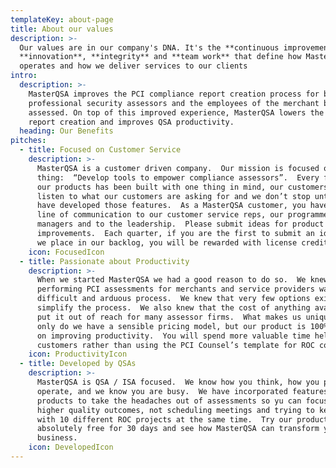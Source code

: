 ```yaml
---
templateKey: about-page
title: About our values
description: >-
  Our values are in our company's DNA. It's the **continuous improvement** and
  **innovation**, **integrity** and **team work** that define how MasterQSA
  operates and how we deliver services to our clients
intro:
  description: >-
    MasterQSA improves the PCI compliance report creation process for both
    professional security assessors and the employees of the merchant being
    assessed. On top of this improved experience, MasterQSA lowers the cost of
    report creation and improves QSA productivity.
  heading: Our Benefits
pitches:
  - title: Focused on Customer Service
    description: >-
      MasterQSA is a customer driven company.  Our mission is focused on one
      thing:  “Develop tools to empower compliance assessors”.  Every feature in
      our products has been built with one thing in mind, our customers.  We
      listen to what our customers are asking for and we don’t stop until we
      have developed those features.  As a MasterQSA customer, you have an open
      line of communication to our customer service reps, our programmers, our
      managers and to the leadership.  Please submit ideas for product
      improvements.  Each quarter, if you are the first to submit an idea that
      we place in our backlog, you will be rewarded with license credits!
    icon: FocusedIcon
  - title: Passionate about Productivity
    description: >-
      When we started MasterQSA we had a good reason to do so.  We knew that
      performing PCI assessments for merchants and service providers was a
      difficult and arduous process.  We knew that very few options existed to
      simplify the process.  We also knew that the cost of anything available
      put it out of reach for many assessor firms.  What makes us unique is not
      only do we have a sensible pricing model, but our product is 100% focused
      on improving productivity.  You will spend more valuable time helping your
      customers rather than using the PCI Counsel’s template for ROC completion.
    icon: ProductivityIcon
  - title: Developed by QSAs
    description: >-
      MasterQSA is QSA / ISA focused.  We know how you think, how you prefer to
      operate, and we know you are busy.  We have incorporated features into our
      products to take the headaches out of assessments so yu can focus on
      higher quality outcomes, not scheduling meetings and trying to keep up
      with 10 different ROC projects at the same time.  Try our products
      absolutely free for 30 days and see how MasterQSA can transform your
      business.
    icon: DevelopedIcon
---
```


